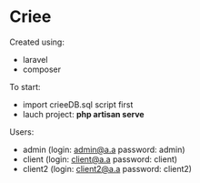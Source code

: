 # Criee
Created using:
* laravel
* composer

To start:
* import crieeDB.sql script first
* lauch project: **php artisan serve**

Users:
* admin (login: admin@a.a password: admin)
* client (login: client@a.a password: client)
* client2 (login: client2@a.a password: client2)
